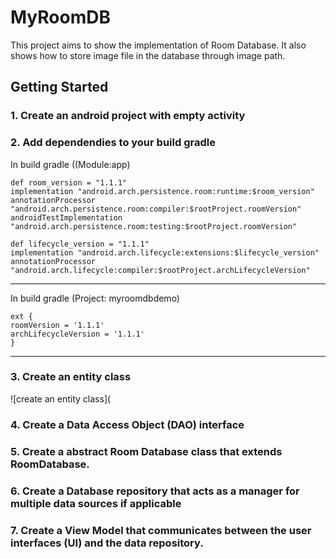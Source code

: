 # MyRoomDB
This project aims to show the implementation of Room Database. It also shows how to store image file in the database through image path.

## Getting Started
### 1. Create an android project with empty activity
### 2. Add dependendies to your build gradle 
In build gradle ((Module:app)

    def room_version = "1.1.1"
    implementation "android.arch.persistence.room:runtime:$room_version"
    annotationProcessor "android.arch.persistence.room:compiler:$rootProject.roomVersion"
    androidTestImplementation "android.arch.persistence.room:testing:$rootProject.roomVersion"

    def lifecycle_version = "1.1.1"
    implementation "android.arch.lifecycle:extensions:$lifecycle_version"
    annotationProcessor "android.arch.lifecycle:compiler:$rootProject.archLifecycleVersion"
--------------------------------
In build gradle (Project: myroomdbdemo)

    ext {
    roomVersion = '1.1.1'
    archLifecycleVersion = '1.1.1'
    }
--------------------------------
### 3. Create an entity class

![create an entity class](

### 4. Create a Data Access Object (DAO) interface

### 5. Create a abstract Room Database class that extends RoomDatabase.

### 6. Create a Database repository that acts as a manager for multiple data sources if applicable

### 7. Create a View Model that communicates between the user interfaces (UI) and the data repository.